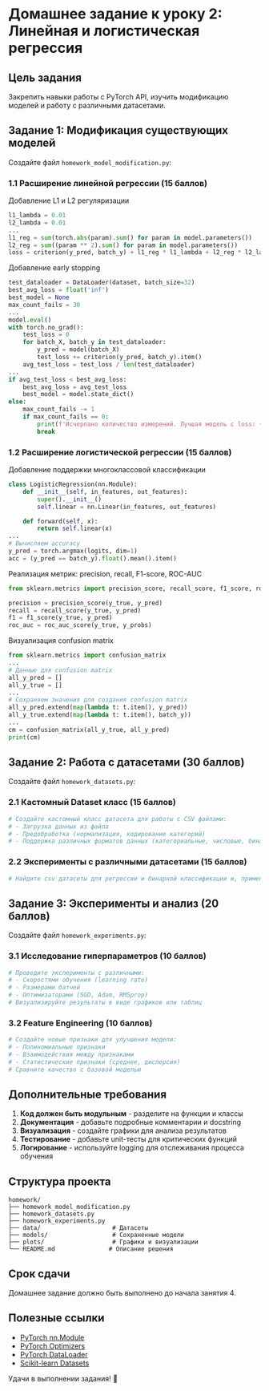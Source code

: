 # Домашнее задание к уроку 2: Линейная и логистическая регрессия

## Цель задания
Закрепить навыки работы с PyTorch API, изучить модификацию моделей и работу с различными датасетами.

## Задание 1: Модификация существующих моделей

Создайте файл `homework_model_modification.py`:

### 1.1 Расширение линейной регрессии (15 баллов)
Добавление L1 и L2 регуляризации
```python
l1_lambda = 0.01
l2_lambda = 0.01
...
l1_reg = sum(torch.abs(param).sum() for param in model.parameters())
l2_reg = sum((param ** 2).sum() for param in model.parameters())
loss = criterion(y_pred, batch_y) + l1_reg * l1_lambda + l2_reg * l2_lambda
```

Добавление early stopping
```python
test_dataloader = DataLoader(dataset, batch_size=32)
best_avg_loss = float('inf')
best_model = None
max_count_fails = 30
...
model.eval()
with torch.no_grad():
    test_loss = 0
    for batch_X, batch_y in test_dataloader:
        y_pred = model(batch_X)
        test_loss += criterion(y_pred, batch_y).item()
    avg_test_loss = test_loss / len(test_dataloader)
...
if avg_test_loss < best_avg_loss:
    best_avg_loss = avg_test_loss
    best_model = model.state_dict()
else:
    max_count_fails -= 1
    if max_count_fails == 0:
        print(f'Исчерпано количество измерений. Лучшая модель с loss: {best_avg_loss:.4f}')
        break
```

### 1.2 Расширение логистической регрессии (15 баллов)
Добавление поддержки многоклассовой классификации
```python
class LogisticRegression(nn.Module):
    def __init__(self, in_features, out_features):
        super().__init__()
        self.linear = nn.Linear(in_features, out_features)

    def forward(self, x):
        return self.linear(x)
...
# Вычисляем accuracy
y_pred = torch.argmax(logits, dim=1)
acc = (y_pred == batch_y).float().mean().item()
```

Реализация метрик: precision, recall, F1-score, ROC-AUC
```python
from sklearn.metrics import precision_score, recall_score, f1_score, roc_auc_score

precision = precision_score(y_true, y_pred)
recall = recall_score(y_true, y_pred)
f1 = f1_score(y_true, y_pred)
roc_auc = roc_auc_score(y_true, y_probs)
```

Визуализация confusion matrix
```python
from sklearn.metrics import confusion_matrix
...
# Данные для confusion matrix
all_y_pred = []
all_y_true = []
...
# Сохраняем значения для создания confusion matrix
all_y_pred.extend(map(lambda t: t.item(), y_pred))
all_y_true.extend(map(lambda t: t.item(), batch_y))
...
cm = confusion_matrix(all_y_true, all_y_pred)
print(cm)
```

## Задание 2: Работа с датасетами (30 баллов)

Создайте файл `homework_datasets.py`:

### 2.1 Кастомный Dataset класс (15 баллов)
```python
# Создайте кастомный класс датасета для работы с CSV файлами:
# - Загрузка данных из файла
# - Предобработка (нормализация, кодирование категорий)
# - Поддержка различных форматов данных (категориальные, числовые, бинарные и т.д.)
```

### 2.2 Эксперименты с различными датасетами (15 баллов)
```python
# Найдите csv датасеты для регрессии и бинарной классификации и, применяя наработки из предыдущей части задания, обучите линейную и логистическую регрессию
```

## Задание 3: Эксперименты и анализ (20 баллов)

Создайте файл `homework_experiments.py`:

### 3.1 Исследование гиперпараметров (10 баллов)
```python
# Проведите эксперименты с различными:
# - Скоростями обучения (learning rate)
# - Размерами батчей
# - Оптимизаторами (SGD, Adam, RMSprop)
# Визуализируйте результаты в виде графиков или таблиц
```

### 3.2 Feature Engineering (10 баллов)
```python
# Создайте новые признаки для улучшения модели:
# - Полиномиальные признаки
# - Взаимодействия между признаками
# - Статистические признаки (среднее, дисперсия)
# Сравните качество с базовой моделью
```

## Дополнительные требования

1. **Код должен быть модульным** - разделите на функции и классы
2. **Документация** - добавьте подробные комментарии и docstring
3. **Визуализация** - создайте графики для анализа результатов
4. **Тестирование** - добавьте unit-тесты для критических функций
5. **Логирование** - используйте logging для отслеживания процесса обучения

## Структура проекта

```
homework/
├── homework_model_modification.py
├── homework_datasets.py
├── homework_experiments.py
├── data/                    # Датасеты
├── models/                  # Сохраненные модели
├── plots/                   # Графики и визуализации
└── README.md               # Описание решения
```

## Срок сдачи
Домашнее задание должно быть выполнено до начала занятия 4.

## Полезные ссылки
- [PyTorch nn.Module](https://pytorch.org/docs/stable/generated/torch.nn.Module.html)
- [PyTorch Optimizers](https://pytorch.org/docs/stable/optim.html)
- [PyTorch DataLoader](https://pytorch.org/docs/stable/data.html)
- [Scikit-learn Datasets](https://scikit-learn.org/stable/datasets.html)

Удачи в выполнении задания! 🚀 
